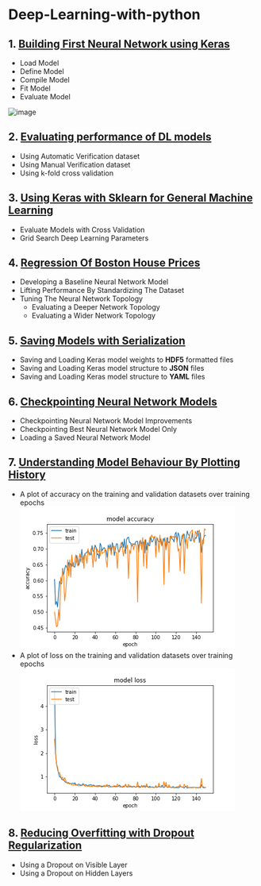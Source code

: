 # Deep-Learning-with-python

## 1. [Building First Neural Network using Keras](https://github.com/kuluruvineeth/Deep-Learning-with-python/blob/main/First%20Neural%20Network%20with%20Keras.ipynb)
   * Load Model
   * Define Model
   * Compile Model
   * Fit Model
   * Evaluate Model
                                                    
   ![image](https://user-images.githubusercontent.com/47528651/114588210-0ce78080-9ca4-11eb-8a49-25c71f4ca9e4.png)


## 2. [Evaluating performance of DL models](https://github.com/kuluruvineeth/Deep-Learning-with-python/blob/main/Evaluating%20Performance%20of%20Deep%20Learning%20Models.ipynb)
   * Using Automatic Verification dataset
   * Using Manual Verification dataset 
   * Using k-fold cross validation
   
## 3. [Using Keras with Sklearn for General Machine Learning](https://github.com/kuluruvineeth/Deep-Learning-with-python/blob/main/Using%20Keras%20Models%20with%20Scikit-Learn%20for%20General%20ML.ipynb)
   * Evaluate Models with Cross Validation
   * Grid Search Deep Learning Parameters  

## 4. [Regression Of Boston House Prices](https://github.com/kuluruvineeth/Deep-Learning-with-python/blob/main/Regression%20of%20Boston%20House%20Prices.ipynb)
   * Developing a Baseline Neural Network Model
   * Lifting Performance By Standardizing The Dataset
   * Tuning The Neural Network Topology
      * Evaluating a Deeper Network Topology
      * Evaluating a Wider Network Topology 

## 5. [Saving Models with Serialization](https://github.com/kuluruvineeth/Deep-Learning-with-python/blob/main/Saving%20DL%20Models%20with%20Serialization.ipynb)
   * Saving and Loading Keras model weights to **HDF5** formatted files
   * Saving and Loading Keras model structure to **JSON** files
   * Saving and Loading Keras model structure to **YAML** files

## 6. [Checkpointing Neural Network Models](https://github.com/kuluruvineeth/Deep-Learning-with-python/blob/main/Checkpointing%20Neural%20Network%20Models.ipynb)
   * Checkpointing Neural Network Model Improvements
   * Checkpointing Best Neural Network Model Only
   * Loading a Saved Neural Network Model 

## 7. [Understanding Model Behaviour By Plotting History](https://github.com/kuluruvineeth/Deep-Learning-with-python/blob/main/Understand%20Model%20Behavior%20During%20Training%20by%20Plotting%20History.ipynb)
   * A plot of accuracy on the training and validation datasets over training epochs
   ![accuracy](https://github.com/kuluruvineeth/Deep-Learning-with-python/blob/main/accuracy.png)
   * A plot of loss on the training and validation datasets over training epochs
   ![loss](https://github.com/kuluruvineeth/Deep-Learning-with-python/blob/main/loss.png)
   
## 8. [Reducing Overfitting with Dropout Regularization]()
   * Using a Dropout on Visible Layer
   * Using a Dropout on Hidden Layers
